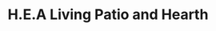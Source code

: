 ---
title: "H.E.A Living Patio and Hearth"
url: /williamsburg/h-e-a-living-patio-and-hearth/
shop: Allgemein
---